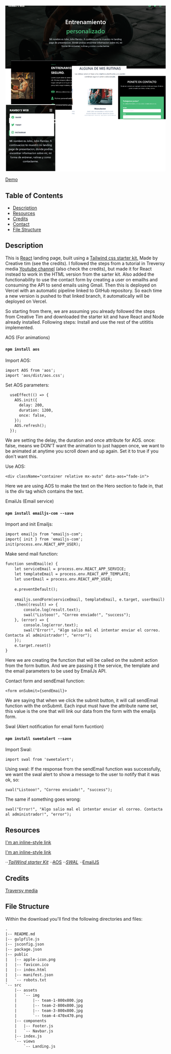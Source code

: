 ![Product Presentation Image](https://raw.githubusercontent.com/juliobarbagallo/gym/master/src/assets/img/presentation.png)

<a href="https://gym-git-master.juliobarbagallo.vercel.app/landing" target="_blank">Demo</a>

## Table of Contents

* [Description](#Description)
* [Resources](#resources)
* [Credits](#Credits)
* [Contact](#contact)
* [File Structure](#file-structure)

## Description

This is <a href="https://es.reactjs.org/" target="_blank">React</a> landing page, built using a <a href="https://www.creative-tim.com/learning-lab/tailwind-starter-kit/presentation" target="_blank">Tailwind css starter kit.</a> Made by Creative tim (see the credits).
I followed the steps from a tutorial in Treversy media <a href="https://www.youtube.com/channel/UC29ju8bIPH5as8OGnQzwJyA" target="_blank">Youtube channel</a> (also check the credits), but made it for React instead to work in the HTML version from the sarter kit. Also added the functionability to use the contact form by creating a user on emailhs and consuming the API to send emails using Gmail.
Then this is deployed on Vercel with an automatic pipeline linked to GitHub repository. So each time a new version is pushed to that linked branch, it automatically will be deployed on Vercel.

So starting from there, we are assuming you already followed the steps from Creative Tim and downloaded the starter kit and have React and Node already installed.
Following steps: Install and use the rest of the utitlitis implemented.

AOS (For animations)
#### `npm install aos`

Import AOS:
```
import AOS from 'aos';
import 'aos/dist/aos.css';
```
Set AOS parameters:
```
  useEffect(() => {
    AOS.init({
      delay: 200,
      duration: 1200,
      once: false, 
    });
    AOS.refresh();
  });
```

We are setting the delay, the duration and once attribute for AOS. once: false, means we DON'T want the animation to just happen once, we want to be animated at anytime you scroll down and up again. Set it to true if you don't want this.
  
Use AOS:
```
<div className="container relative mx-auto" data-aos="fade-in">
```

Here we are using AOS to make the text on the Hero section to fade in, that is the div tag which contains the text.

EmailJs (Email service)
#### `npm install emailjs-com --save`

Import and init Emailjs:
```
import emailjs from "emailjs-com";
import{ init } from 'emailjs-com';
init(process.env.REACT_APP_USER);
```

Make send mail function:
```
function sendEmail(e) {
    let serviceEmail = process.env.REACT_APP_SERVICE;
    let templateEmail = process.env.REACT_APP_TEMPLATE;
    let userEmail = process.env.REACT_APP_USER;
    
    e.preventDefault();

    emailjs.sendForm(serviceEmail, templateEmail, e.target, userEmail)
    .then((result) => {
        console.log(result.text);
        swal("Listooo!", "Correo enviado!", "success");
    }, (error) => {
        console.log(error.text);
        swal("Error!", "Algo salio mal el intentar enviar el correo. Contacta al administrador!", "error");
    });
    e.target.reset()
}
```
Here we are creating the function that will be called on the submit action from the form button.
And we are passing it the service, the template and the email parameters to be used by EmailJs API.

Contact form and sendEmail function:
```
<form onSubmit={sendEmail}>
```
We are saying that when we click the submit button, it will call sendEmail function with the onSubmit.
Each input must have the attribute name set, this value is the one that will link our data from the form with the emailjs form.
    


Swal (Alert notification for email form fucntion)
#### `npm install sweetalert --save`

Import Swal:
```
import swal from 'sweetalert';
```
Using swal:
If the response from the sendEmail function was successfully, we want the swal alert to show a message to the user to notify that it was ok, so:
```
swal("Listooo!", "Correo enviado!", "success");
```
The same if something goes wrong:
```
swal("Error!", "Algo salio mal el intentar enviar el correo. Contacta al administrador!", "error");
```

## Resources

[I'm an inline-style link](https://www.google.com)

[I'm an inline-style link](https://www.google.com)

[link text itself]: http://www.reddit.com

⋅⋅*[TailWind starter Kit](https://www.creative-tim.com/learning-lab/tailwind-starter-kit/#/documentation/landing?ref=rlp-tsk-readme)
⋅⋅*[AOS](https://michalsnik.github.io/aos/)
⋅⋅*[SWAL](https://sweetalert.js.org/)
⋅⋅*[EmailJS](https://www.emailjs.com)

## Credits
<a href="https://www.traversymedia.com/" target="_blank">Traversy media</a>

## File Structure
Within the download you'll find the following directories and files:

```
.
|-- README.md
|-- gulpfile.js
|-- jsconfig.json
|-- package.json
|-- public
|   |-- apple-icon.png
|   |-- favicon.ico
|   |-- index.html
|   |-- manifest.json
|   `-- robots.txt
`-- src
    |-- assets
    |   `-- img
    |       |-- team-1-800x800.jpg
    |       |-- team-2-800x800.jpg
    |       |-- team-3-800x800.jpg
    |       `-- team-4-470x470.png
    |-- components
    |   |-- Footer.js
    |   `-- Navbar.js
    |-- index.js
    `-- views
        `-- Landing.js
```
